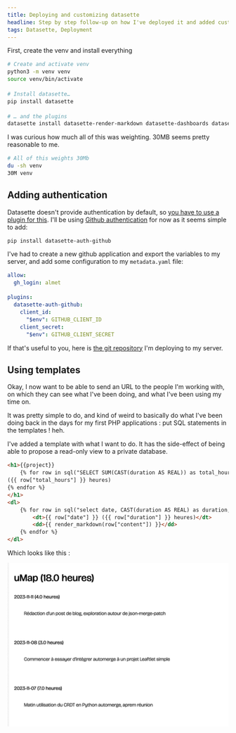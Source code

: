 ```yaml
---
title: Deploying and customizing datasette
headline: Step by step follow-up on how I've deployed it and added custom templates on top.
tags: Datasette, Deployment
---
```


First, create the venv and install everything

```bash
# Create and activate venv
python3 -m venv venv
source venv/bin/activate

# Install datasette…
pip install datasette

# … and the plugins
datasette install datasette-render-markdown datasette-dashboards datasette-dateutil
```

I was curious how much all of this was weighting. 30MB seems pretty reasonable to me.

```bash
# All of this weights 30Mb
du -sh venv
30M	venv
```

## Adding authentication

Datasette doesn't provide authentication by default, so [you have to use a plugin for this](https://docs.datasette.io/en/stable/authentication.html). I'll be using [Github authentication](https://github.com/simonw/datasette-auth-github) for now as it seems simple to add:

```
pip install datasette-auth-github
```

I've had to create a new github application and export the variables to my server, and add some configuration to my `metadata.yaml` file:

```yaml
allow:
  gh_login: almet

plugins:
  datasette-auth-github:
    client_id:
      "$env": GITHUB_CLIENT_ID
    client_secret:
      "$env": GITHUB_CLIENT_SECRET
```

If that's useful to you, here is [the git repository](https://gitlab.com/almet/timetracker-datasette-deploy
) I'm deploying to my server.

## Using templates

Okay, I now want to be able to send an URL to the people I'm working with, on which they can see what I've been doing, and what I've been using my time on.

It was pretty simple to do, and kind of weird to basically do what I've been doing back in the days for my first PHP applications : put SQL statements in the templates ! heh.

I've added a template with what I want to do. It has the side-effect of being able to propose a read-only view to a private database.

```html
<h1>{{project}}
    {% for row in sql("SELECT SUM(CAST(duration AS REAL)) as total_hours FROM journal WHERE project = '" + project + "';", database="db") %}
({{ row["total_hours"] }} heures)
{% endfor %}
</h1>
<dl>
    {% for row in sql("select date, CAST(duration AS REAL) as duration, content from journal where project = '" + project + "' order by date DESC", database="db") %}
        <dt>{{ row["date"] }} ({{ row["duration"] }} heures)</dt>
        <dd>{{ render_markdown(row["content"]) }}</dd>
    {% endfor %}
</dl>
```

Which looks like this :

![Alt text](/images/datasette/custom-template.png)